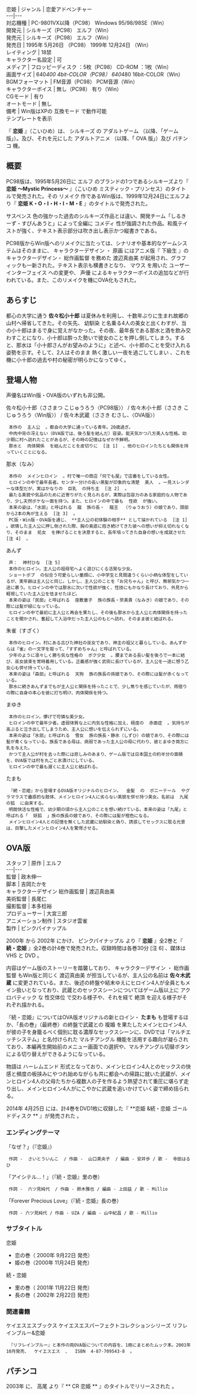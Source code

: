 恋姫  |  ジャンル  |  恋愛アドベンチャー   
---|---  
対応機種  |  PC-9801VX以降（PC98）  Windows 95/98/98SE（Win）   
開発元  |  シルキーズ（PC98）  エルフ（Win）   
発売元  |  シルキーズ（PC98）  エルフ（Win）   
発売日  |  1995年  5月26日  （PC98）  1999年  12月24日  （Win）   
レイティング  |  18禁   
キャラクター名設定  |  可   
メディア  |  フロッピーディスク  ：5枚（PC98）  CD-ROM  ：1枚（Win）   
画面サイズ  |  640*400 4bit-COLOR（PC98）  640*480 16bit-COLOR（Win）   
BGMフォーマット  |  FM音源（PC98）  PCM音源（Win）   
キャラクターボイス  |  無し（PC98）  有り（Win）   
CGモード  |  有り   
オートモード  |  無し   
備考  |  Win版はXPの  互換モード  で動作可能   
テンプレートを表示  
  
『 **恋姫** 』（こいひめ）は、  シルキーズ  の  アダルトゲーム  （以降、「ゲーム版」）。及び、それを元にした  アダルトアニメ  （以降、「
OVA  版」）及び  パチンコ  機。

##  概要  

PC98版は、1995年5月26日に  エルフ  のブランドの1つであるシルキーズより『 **恋姫 〜Mystic Princess〜** 』（こいひめ
ミスティック・プリンセス）のタイトルで発売された。その  リメイク  作であるWin版は、1999年12月24日にエルフより『 **恋姫
K・O・I・H・I・M・E** 』のタイトルで発売された。

サスペンス  色の強かった過去のシルキーズ作品とは違い、開発チーム「しるきーず・すぴんあうと」によって全編に  コメディ
性が強調された作品。和風テイストが強く、テキスト表示部分は吹き出し表示かつ縦書きである。

PC98版からWin版へのリメイクに当たっては、シナリオや基本的なゲームシステムはそのままに、  キャラクターデザイン  ・  原画  にはアニメ版『
下級生  』のキャラクターデザイン・  総作画監督  を務めた  渡辺真由美  が起用され、グラフィックも一新された。テキスト表示も横書きとなり、  マウス
を用いた  ユーザーインターフェイス  への変更や、  声優  によるキャラクターボイスの追加などが行われている。また、このリメイクを機にOVA化もされた。

##  あらすじ  

都心の大学に通う **佐々松小十郎** は夏休みを利用し、十数年ぶりに生まれ故郷の山村へ帰省してきた。その矢先、  幼馴染
と名乗る4人の美女と出くわすが、当の小十郎はまるで身に覚えがなかった。その夜、最年長である那水と酒を飲み交わすことになり、小十郎は酔った勢いで彼女のことを押し倒してしまう。すると、那水は「小十郎さんがお望みのように」と述べ、小十郎のことを受け入れる姿勢を示す。そして、2人はそのまま
熱く激しい一夜を過ごしてしまい  、これを機に小十郎の過去や村の秘密が明らかになってゆく。

##  登場人物  

声優名はWin版・OVA版のいずれも非公開。

佐々松小十郎（ささまつ こじゅうろう〈PC98版〉） / 佐々木小十郎（ささき こじゅうろう〈Win版〉） / 佐々木武蔵（ささき むさし、〈OVA版〉）

     本作の  主人公  。都会の大学に通っている青年。20歳過ぎ。 
     中肉中背の冴えない（OVA版では、後ろ髪を結んだ）容姿。能天気かつ八方美人な性格。幼少期に村へ訪れたことがあるが、その時の記憶はなぜか不鮮明。 
     那水と  肉体関係  を結んだことを皮切りに  [注 1]  、他のヒロインたちとも関係を持っていくことになる。 
那水（なみ）

     本作の  メインヒロイン  。村で唯一の商店「何でも屋」で店番をしている女性。 
     ヒロインの中で最年長者。センター分けの長い黒髪が印象的な清楚  美人  。一見スレンダーな体型だが、実はかなりの  巨乳  の持ち主  [注 2]  。 
     最たる美貌や気品のために近寄りがたく見られるが、実際は包容力のある家庭的な人物であり、少し天然ボケな一面を持つ。また、ヒロインの中で最も  性欲  が強い。 
     本来の姿は、「水部」と呼ばれる  龍  族の長・  龍王  （りゅうおう）の娘であり、頭部から2本の角が生える  [注 3]  。 
     PC版・Win版・OVA版を通じ、 **主人公の初体験の相手** として描かれている  [注 1]  。欲情した主人公に押し倒された際、胸の奥底に抱き続けてきた彼への想いが抑え切れなくなり、そのまま  処女  を捧げることを決意すると、長年培ってきた自身の想いを成就させた  [注 4]  。 
あんず

     声：  神村ひな  [注 5] 
     本作のヒロイン。主人公の祖母宅へよく遊びにくる活発な少女。 
     ショートボブ  の似合う可愛らしい童顔に、小中学生と見間違うくらい小柄な体型をしているが、実年齢は主人公と同じ。しかし、主人公のことを「お兄ちゃん」と呼び、無邪気かつ一途に慕う。ヒロインの中では那水に次いで性欲が強く、性技にもかなり長けており、外見から軽視していた主人公を怯ませたほど。 
     本来の姿は「民部」と呼ばれる  座敷童子  族の族長・奈美貴（なみき）の娘であり、その際には髪が緑になっている。 
     ヒロインの中で最初に主人公と再会を果たし、その後も那水から主人公と肉体関係を持ったことを聞かされ、奮起して入浴中だった主人公のもとへ訪れ、そのまま彼と結ばれる。 
朱雀（すざく）

     本作のヒロイン。村にある古びた神社の巫女であり、神主の祖父と暮らしている。あんずからは「雀」の一文字を取って、「すずめちゃん」と呼ばれている。 
     少年のように凛々しく勝ち気な性格の  ボク少女  。腰まである長い髪を後ろで一本に結び、巫女装束を常時着用している。正義感が強く武術に長けているが、主人公を一途に想う乙女心も併せ持っている。 
     本来の姿は「森部」と呼ばれる  天狗  族の族長の孫娘であり、その際には髪が赤くなっている。 
     那水に続きあんずまでもが主人公と関係を持ったことで、少し焦りを感じていたが、雨宿りの際に自身の本心を彼に打ち明け、肉体関係を持つ。 
まゆき

     本作のヒロイン。儚げで可憐な美少女。 
     ヒロインの中で最年少者。虚弱体質な上に内気な性格に加え、極度の  赤面症  。気持ちが高ぶると泣き出してしまうため、主人公に想いを伝えられずにいる。 
     本来の姿は「氷部」と呼ばれる  雪女  族の族長・静氷（しずひ）の娘であり、その際には髪が青くなっている。族長である母は、病弱であった主人公の母に代わり、彼とまゆき両方に乳を与えた。 
     かつて主人公が村を去った際には悲しみのあまり、ゲーム版では日本国土の約半分の面積を、OVA版では村を丸ごと氷漬けにしている。 
     ヒロインの中で最も遅くに主人公と結ばれる。 
たまも

     『続・恋姫』から登場するOVA版オリジナルのヒロイン。  金髪  の  ポニーテール  やグラマラスで蠱惑的な肢体、メインヒロイン4人に劣らない美貌を併せ持つ美女。名前は  九尾の狐  に由来する。 
     明朗快活な性格で、幼少期の頃から主人公のことを想い続けている。本来の姿は「九尾」と呼ばれる「  妖狐  」族の族長の娘であり、その際には髪が橙色になる。 
     メインヒロイン4人との記憶を無くした武蔵に幼馴染と偽り、誘惑してセックスに耽る光景は、目撃したメインヒロイン4人を驚愕させる。 

##  OVA版  

スタッフ  |  原作  |  エルフ   
---|---  
監督  |  政木伸一   
脚本  |  吉岡たかを   
キャラクターデザイン  総作画監督  |  渡辺真由美   
美術監督  |  長尾仁   
撮影監督  |  本多稔裕   
プロデューサー  |  大宮三郎   
アニメーション制作  |  スタジオ雲雀   
製作  |  ピンクパイナップル   
  
2000年  から  2002年  にかけ、  ピンクパイナップル  より『 **恋姫** 』全2巻と『 **続・恋姫**
』全2巻の計4巻で発売された。収録時間は各巻30分  [注 6]  、媒体は  VHS  と  DVD  。

内容はゲーム版のストーリーを踏襲しており、  キャラクターデザイン  ・  総作画監督  もWin版と同じく  渡辺真由美
が担当しているが、主人公の名前は **佐々木武蔵**
に変更されている。また、後述の終盤や結末ゆえにヒロイン4人が全員ともメイン扱いとなっており、武蔵とのセックスシーンについてはゲーム版以上に
アクロバティック  な  性交体位  で交わる様子や、それを経て  絶頂  を迎える様子がそれぞれ描かれる。

『続・恋姫』についてはOVA版オリジナルの新ヒロイン・ **たまも** も登場するほか、「長の巻」（最終巻）の終盤で武蔵との  複婚
を果たしたメインヒロイン4人が彼の子を身籠るべく個別に耽る濃厚なセックスシーンに、DVDでは「マルチエッチシステム」と名付けられた  マルチアングル
機能を活用する趣向が凝らされており、本編再生開始前のメニュー画面での選択や、マルチアングル切替ボタンによる切り替えができるようになっている。

物語は  ハーレムエンド
形式となっており、メインヒロイン4人とのセックスの快感と頻度の板挟みにやつれ始めながらも共に都会への帰路に就いた武蔵が、メインヒロイン4人の父母たちから複数人の子を作るよう熱望されて重圧に堪らず走り出し、メインヒロイン4人がにこやかに武蔵を追いかけていく姿で締め括られる。

2014年  4月25日  には、計4巻をDVD1枚に収録した『 **恋姫 &続・恋姫 ゴールドディスク ** 』が発売された    。

###  エンディングテーマ  

「なぜ？」（『恋姫』）

     作詞 -  さいとういんこ  / 作曲 -  山口美央子  / 編曲 - 安井歩 / 歌 -  寺田はるひ 
「アイシテル…！」（『続・恋姫』里の巻）

     作詞 -  六ツ見純代  / 作曲 - 鈴木雅也 / 編曲 - 上田益 / 歌 - Millio 
「Forever Precious Love」（『続・恋姫』長の巻）

     作詞 - 六ツ見純代 / 作曲 - UZA / 編曲 - 山中紀昌 / 歌 - Millio 

###  サブタイトル  

恋姫

    

  * 恋の巻（  2000年  9月22日  発売） 
  * 姫の巻（2000年  11月24日  発売） 

続・恋姫

    

  * 里の巻（  2001年  11月22日  発売） 
  * 長の巻（  2002年  2月22日  発売） 

###  関連書籍  

ケイエスエスブックス ケイエスエスパーフェクトコレクションシリーズ リフレインブルー&恋姫  

     『リフレインブルー』と本作の両OVA版についての内容を、1冊にまとめたムック本。2001年10月発売、  ケイエスエス  、  ISBN  4-87-709543-8  。 

##  パチンコ  

2003年  に、  高尾  より『 ** CR  恋姫 ** 』のタイトルでリリースされた    。

